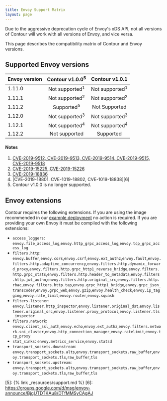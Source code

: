 ```yaml
---
title: Envoy Support Matrix
layout: page
---
```


Due to the aggressive deprecation cycle of Envoy's xDS API, not all versions of Contour will work with all versions of Envoy, and vice versa.

This page describes the compatibility matrix of Contour and Envoy versions.

## Supported Envoy versions

<center>

| Envoy version | Contour v1.0.0<sup>5</sup> | Contour v1.0.1 |
| ------------ | :-----------: | :-----------: |
| 1.11.0 | Not supported<sup>1</sup> | Not supported<sup>1</sup> |
| 1.11.1 | Not supported<sup>2</sup> | Not supported<sup>2</sup> |
| 1.11.2 | Supported<sup>5</sup> | Not Supported | 
| 1.12.0 | Not supported<sup>3</sup> | Not supported<sup>3</sup> |
| 1.12.1 | Not supported<sup>4</sup> | Not supported<sup>4</sup> |
| 1.12.2 | Not supported | Supported |

</center>

#### Notes

1. [CVE-2019-9512, CVE-2019-9513, CVE-2019-9514, CVE-2019-9515, CVE-2019-9518][1]
2. [CVE-2019-15225, CVE-2019-15226][2]
3. [CVE-2019-18836][3]
4. [CVE-2019-18801. CVE-1019-18802, CVE-1019-18838][6]
5. Contour v1.0.0 is no longer supported.

## Envoy extensions

Contour requires the following extensions.
If you are using the image recommended in our [example deployment][4] no action is required.
If you are providing your own Envoy it must be compiled with the following extensions:

- `access_loggers`: `envoy.file_access_log`,`envoy.http_grpc_access_log`,`envoy.tcp_grpc_access_log`
- `filters.http`: `envoy.buffer`,`envoy.cors`,`envoy.csrf`,`envoy.ext_authz`,`envoy.fault`,`envoy.filters.http.adaptive_concurrency`,`envoy.filters.http.dynamic_forward_proxy`,`envoy.filters.http.grpc_http1_reverse_bridge`,`envoy.filters.http.grpc_stats`,`envoy.filters.http.header_to_metadata`,`envoy.filters.http.jwt_authn`,`envoy.filters.http.original_src`,`envoy.filters.http.rbac`,`envoy.filters.http.tap`,`envoy.grpc_http1_bridge`,`envoy.grpc_json_transcoder`,`envoy.grpc_web`,`envoy.gzip`,`envoy.health_check`,`envoy.ip_tagging`,`envoy.rate_limit`,`envoy.router`,`envoy.squash`
- `filters.listener`: `envoy.listener.http_inspector`,`envoy.listener.original_dst`,`envoy.listener.original_src`,`envoy.listener.proxy_protocol`,`envoy.listener.tls_inspector`
- `filters.network`: `envoy.client_ssl_auth`,`envoy.echo`,`envoy.ext_authz`,`envoy.filters.network.sni_cluster`,`envoy.http_connection_manager`,`envoy.ratelimit`,`envoy.tcp_proxy`
- `stat_sinks`: `envoy.metrics_service`,`envoy.statsd`
- `transport_sockets.downstream`: `envoy.transport_sockets.alts`,`envoy.transport_sockets.raw_buffer`,`envoy.transport_sockets.tls`,`raw_buffer`,`tls`
- `transport_sockets.upstream`: `envoy.transport_sockets.alts`,`envoy.transport_sockets.raw_buffer`,`envoy.transport_sockets.tls`,`raw_buffer`,`tls`

[1]: https://groups.google.com/forum/#!topic/envoy-announce/ZLchtraPYVk
[2]: https://groups.google.com/forum/#!topic/envoy-announce/Zo3ZEFuPWec
[3]: https://groups.google.com/d/msg/envoy-announce/3-8S992PUV4/t-egdelVDwAJ
[4]: {{site.github.repository_url}}/tree/{{site.github.latest_release.tag_name}}/examples/contour
[5]: {% link _resources/support.md %}
[6]: https://groups.google.com/d/msg/envoy-announce/BjgUTDTKAu8/DTfMMSyCAgAJ
